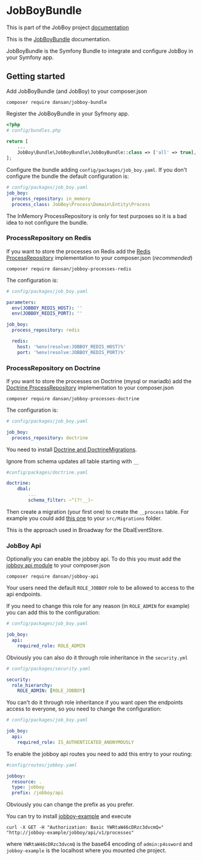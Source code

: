 # JobBoyBundle

This is part of the JobBoy project [documentation](../README.md)

This is the [JobBoyBundle](https://github.com/danielsan80/jobboy-bundle) documentation.

JobBoyBundle is the Symfony Bundle to integrate and configure JobBoy in your Symfony app.

## Getting started

Add JobBoyBundle (and JobBoy) to your composer.json

```
composer require dansan/jobboy-bundle
```

Register the JobBoyBundle in your Syfmony app.

```php
<?php
# config/bundles.php

return [
    ...
    JobBoy\Bundle\JobBoyBundle\JobBoyBundle::class => ['all' => true],
];
```

Configure the bundle adding `config/packages/job_boy.yaml`. If you don't configure the bundle
 the default configuration is:

```yaml
# config/packages/job_boy.yaml
job_boy:
  process_repository: in_memory
  process_class: JobBoy\Process\Domain\Entity\Process
```

The InMemory ProcessRepository is only for test purposes so it is a bad idea to not configure the
bundle.



### ProcessRepository on Redis

If you want to store the processes on Redis add the
[Redis ProcessRepository](https://github.com/danielsan80/jobboy-processes-redis)
implementation to your composer.json
(*recommended*)

```
composer require dansan/jobboy-processes-redis
```

The configuration is:

```yaml
# config/packages/job_boy.yaml

parameters:
  env(JOBBOY_REDIS_HOST): ''
  env(JOBBOY_REDIS_PORT): ''

job_boy:
  process_repository: redis

  redis:
    host: '%env(resolve:JOBBOY_REDIS_HOST)%'
    port: '%env(resolve:JOBBOY_REDIS_PORT)%'
```

### ProcessRepository on Doctrine

If you want to store the processes on Doctrine (mysql or mariadb) add the
[Doctrine ProcessRepository](https://github.com/danielsan80/jobboy-processes-doctrine)
implementation to your composer.json

```
composer require dansan/jobboy-processes-doctrine
```

The configuration is:

```yaml
# config/packages/job_boy.yaml

job_boy:
  process_repository: doctrine
```

You need to install [Doctrine and DoctrineMigrations](https://symfony.com/doc/current/doctrine.html).


Ignore from schema updates all table starting with `__`

```yaml
#config/packages/doctrine.yaml

doctrine:
    dbal:
        ...
        schema_filter: ~^(?!__)~

```

Then create a migration (your first one) to create the `__process` table.
For example you could add [this one](./jobboy-bundle/php/Version00000000000000.php) to your `src/Migrations` folder.

This is the approach used in Broadway for the DbalEventStore.



### JobBoy Api

Optionally you can enable the jobboy api.
To do this you must add the [jobboy api module](https://github.com/danielsan80/jobboy-api)
to your composer.json

```
composer require dansan/jobboy-api
```

Your users need the default `ROLE_JOBBOY` role to be allowed to access to the api endpoints.

If you need to change this role for any reason (in `ROLE_ADMIN` for example)
you can add this to the configuration:

```yaml
# config/packages/job_boy.yaml

job_boy:
  api:
    required_role: ROLE_ADMIN
```

Obviously you can also do it through role inheritance in the `security.yml`

```yaml
# config/packages/security.yaml

security:
  role_hierarchy:
    ROLE_ADMIN: [ROLE_JOBBOY]
```

You can't do it through role inheritance if you want open the endpoints access to everyone,
so you need to change the configuration:

```yaml
# config/packages/job_boy.yaml

job_boy:
  api:
    required_role: IS_AUTHENTICATED_ANONYMOUSLY
```

To enable the jobboy api routes you need to add this entry to your routing:

```yaml
#config/routes/jobboy.yaml

jobboy:
  resource: .
  type: jobboy
  prefix: /jobboy/api
```
Obviously you can change the prefix as you prefer.

You can try to install [jobboy-example](https://github.com/danielsan80/jobboy-api) and execute

```
curl -X GET -H "Authorization: Basic YWRtaW46cDRzc3dvcmQ=" "http://jobboy-example/jobboy/api/v1/processes"
```

where `YWRtaW46cDRzc3dvcmQ` is the base64 encoding of `admin:p4ssword`
and `jobboy-example` is the localhost where you mounted che project.
